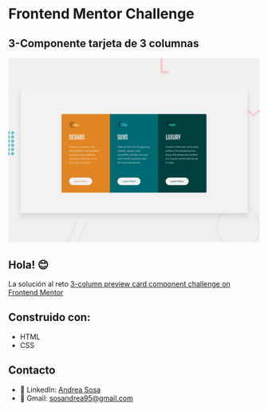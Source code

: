 # Frontend Mentor Challenge 
## 3-Componente tarjeta de 3 columnas

![Design preview for the 3-column preview card component coding challenge](/images/desktop-preview.jpg)

## Hola! 😊

La solución al reto [3-column preview card component challenge on Frontend Mentor](https://www.frontendmentor.io/challenges/3column-preview-card-component-pH92eAR2-) 

## Construido con:
- HTML
- CSS

## Contacto
- 💼 LinkedIn: [Andrea Sosa](https://www.linkedin.com/in/andrea-sosamolina/)
- 📧 Gmail: sosandrea95@gmail.com


